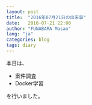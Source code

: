 ```yaml
---
layout: post
title:  "2016年07月21日の出来事"
date:   2016-07-21 22:00
author: "FUNABARA Masao"
lang: "ja"
categories: blog
tags: diary
---
```


本日は、

* 案件調査
* Docker学習

を行いました。

